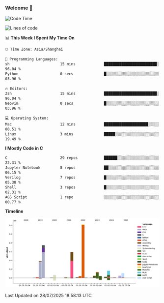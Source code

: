 ### Welcome 👋

<!--START_SECTION:waka-->
![Code Time](http://img.shields.io/badge/Code%20Time-2%2C077%20hrs%2055%20mins-blue)

![Lines of code](https://img.shields.io/badge/From%20Hello%20World%20I%27ve%20Written-9.1%20million%20lines%20of%20code-blue)

📊 **This Week I Spent My Time On** 

```text
🕑︎ Time Zone: Asia/Shanghai

💬 Programming Languages: 
sh                       15 mins             ████████████████████████░   96.04 % 
Python                   0 secs              █░░░░░░░░░░░░░░░░░░░░░░░░   03.96 % 

🔥 Editors: 
Zsh                      15 mins             ████████████████████████░   96.04 % 
Neovim                   0 secs              █░░░░░░░░░░░░░░░░░░░░░░░░   03.96 % 

💻 Operating System: 
Mac                      12 mins             ████████████████████░░░░░   80.51 % 
Linux                    3 mins              █████░░░░░░░░░░░░░░░░░░░░   19.49 % 
```

**I Mostly Code in C** 

```text
C                        29 repos            ██████░░░░░░░░░░░░░░░░░░░   22.31 % 
Jupyter Notebook         8 repos             ██░░░░░░░░░░░░░░░░░░░░░░░   06.15 % 
Verilog                  7 repos             █░░░░░░░░░░░░░░░░░░░░░░░░   05.38 % 
Shell                    3 repos             █░░░░░░░░░░░░░░░░░░░░░░░░   02.31 % 
AGS Script               1 repo              ░░░░░░░░░░░░░░░░░░░░░░░░░   00.77 % 
```



**Timeline**

![Lines of Code chart](https://raw.githubusercontent.com/Bohan-hu/Bohan-hu/master/assets/bar_graph.png)


 Last Updated on 28/07/2025 18:58:13 UTC
<!--END_SECTION:waka-->



